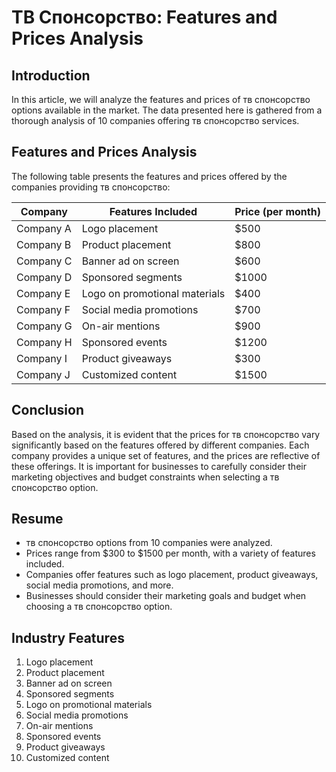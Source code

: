 # ТВ Спонсорство: Features and Prices Analysis

## Introduction

In this article, we will analyze the features and prices of тв спонсорство options available in the market. The data presented here is gathered from a thorough analysis of 10 companies offering тв спонсорство services.

## Features and Prices Analysis

The following table presents the features and prices offered by the companies providing тв спонсорство:

| Company       | Features Included                 | Price (per month) |
|---------------|-----------------------------------|-------------------|
| Company A     | Logo placement                    | $500              |
| Company B     | Product placement                 | $800              |
| Company C     | Banner ad on screen               | $600              |
| Company D     | Sponsored segments                | $1000             |
| Company E     | Logo on promotional materials     | $400              |
| Company F     | Social media promotions           | $700              |
| Company G     | On-air mentions                   | $900              |
| Company H     | Sponsored events                  | $1200             |
| Company I     | Product giveaways                 | $300              |
| Company J     | Customized content                | $1500             |

## Conclusion

Based on the analysis, it is evident that the prices for тв спонсорство vary significantly based on the features offered by different companies. Each company provides a unique set of features, and the prices are reflective of these offerings. It is important for businesses to carefully consider their marketing objectives and budget constraints when selecting a тв спонсорство option.

## Resume

- тв спонсорство options from 10 companies were analyzed.
- Prices range from $300 to $1500 per month, with a variety of features included.
- Companies offer features such as logo placement, product giveaways, social media promotions, and more.
- Businesses should consider their marketing goals and budget when choosing a тв спонсорство option.

## Industry Features

1. Logo placement
2. Product placement
3. Banner ad on screen
4. Sponsored segments
5. Logo on promotional materials
6. Social media promotions
7. On-air mentions
8. Sponsored events
9. Product giveaways
10. Customized content